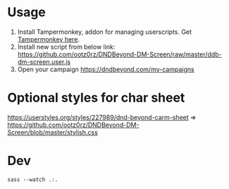 # Usage

1. Install Tampermonkey, addon for managing userscripts. Get [Tampermonkey here](https://www.tampermonkey.net/).
2. Install new script from below link: https://github.com/ootz0rz/DNDBeyond-DM-Screen/raw/master/ddb-dm-screen.user.js
3. Open your campaign https://dndbeyond.com/my-campaigns 

# Optional styles for char sheet

https://userstyles.org/styles/227989/dnd-beyond-carm-sheet => https://github.com/ootz0rz/DNDBeyond-DM-Screen/blob/master/stylish.css

# Dev

`sass --watch .:.`